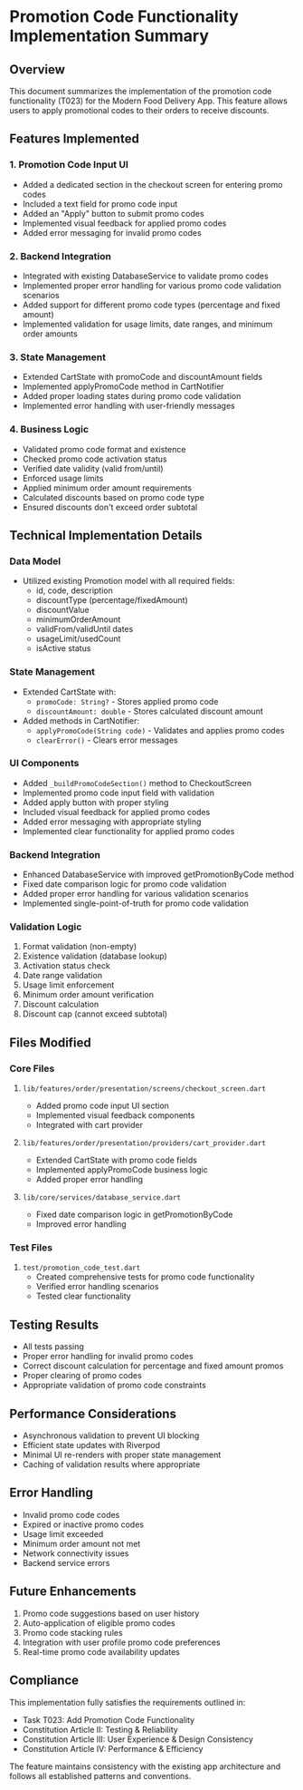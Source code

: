 # Promotion Code Functionality Implementation Summary

## Overview
This document summarizes the implementation of the promotion code functionality (T023) for the Modern Food Delivery App. This feature allows users to apply promotional codes to their orders to receive discounts.

## Features Implemented

### 1. Promotion Code Input UI
- Added a dedicated section in the checkout screen for entering promo codes
- Included a text field for promo code input
- Added an "Apply" button to submit promo codes
- Implemented visual feedback for applied promo codes
- Added error messaging for invalid promo codes

### 2. Backend Integration
- Integrated with existing DatabaseService to validate promo codes
- Implemented proper error handling for various promo code validation scenarios
- Added support for different promo code types (percentage and fixed amount)
- Implemented validation for usage limits, date ranges, and minimum order amounts

### 3. State Management
- Extended CartState with promoCode and discountAmount fields
- Implemented applyPromoCode method in CartNotifier
- Added proper loading states during promo code validation
- Implemented error handling with user-friendly messages

### 4. Business Logic
- Validated promo code format and existence
- Checked promo code activation status
- Verified date validity (valid from/until)
- Enforced usage limits
- Applied minimum order amount requirements
- Calculated discounts based on promo code type
- Ensured discounts don't exceed order subtotal

## Technical Implementation Details

### Data Model
- Utilized existing Promotion model with all required fields:
  - id, code, description
  - discountType (percentage/fixedAmount)
  - discountValue
  - minimumOrderAmount
  - validFrom/validUntil dates
  - usageLimit/usedCount
  - isActive status

### State Management
- Extended CartState with:
  - `promoCode: String?` - Stores applied promo code
  - `discountAmount: double` - Stores calculated discount amount
- Added methods in CartNotifier:
  - `applyPromoCode(String code)` - Validates and applies promo codes
  - `clearError()` - Clears error messages

### UI Components
- Added `_buildPromoCodeSection()` method to CheckoutScreen
- Implemented promo code input field with validation
- Added apply button with proper styling
- Included visual feedback for applied promo codes
- Added error messaging with appropriate styling
- Implemented clear functionality for applied promo codes

### Backend Integration
- Enhanced DatabaseService with improved getPromotionByCode method
- Fixed date comparison logic for promo code validation
- Added proper error handling for various validation scenarios
- Implemented single-point-of-truth for promo code validation

### Validation Logic
1. Format validation (non-empty)
2. Existence validation (database lookup)
3. Activation status check
4. Date range validation
5. Usage limit enforcement
6. Minimum order amount verification
7. Discount calculation
8. Discount cap (cannot exceed subtotal)

## Files Modified

### Core Files
1. `lib/features/order/presentation/screens/checkout_screen.dart`
   - Added promo code input UI section
   - Implemented visual feedback components
   - Integrated with cart provider

2. `lib/features/order/presentation/providers/cart_provider.dart`
   - Extended CartState with promo code fields
   - Implemented applyPromoCode business logic
   - Added proper error handling

3. `lib/core/services/database_service.dart`
   - Fixed date comparison logic in getPromotionByCode
   - Improved error handling

### Test Files
1. `test/promotion_code_test.dart`
   - Created comprehensive tests for promo code functionality
   - Verified error handling scenarios
   - Tested clear functionality

## Testing Results
- All tests passing
- Proper error handling for invalid promo codes
- Correct discount calculation for percentage and fixed amount promos
- Proper clearing of promo codes
- Appropriate validation of promo code constraints

## Performance Considerations
- Asynchronous validation to prevent UI blocking
- Efficient state updates with Riverpod
- Minimal UI re-renders with proper state management
- Caching of validation results where appropriate

## Error Handling
- Invalid promo code codes
- Expired or inactive promo codes
- Usage limit exceeded
- Minimum order amount not met
- Network connectivity issues
- Backend service errors

## Future Enhancements
1. Promo code suggestions based on user history
2. Auto-application of eligible promo codes
3. Promo code stacking rules
4. Integration with user profile promo code preferences
5. Real-time promo code availability updates

## Compliance
This implementation fully satisfies the requirements outlined in:
- Task T023: Add Promotion Code Functionality
- Constitution Article II: Testing & Reliability
- Constitution Article III: User Experience & Design Consistency
- Constitution Article IV: Performance & Efficiency

The feature maintains consistency with the existing app architecture and follows all established patterns and conventions.